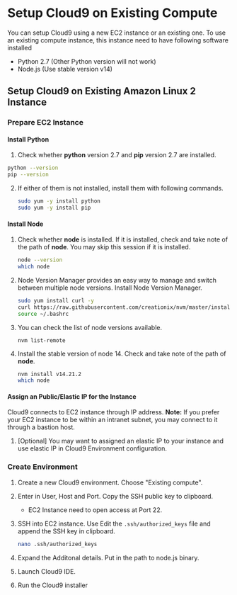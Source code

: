 # Setup Cloud9 on Existing Compute



You can setup Cloud9 using a new EC2 instance or an existing one. To use an existing compute instance, this instance need to have following software installed

* Python 2.7  (Other Python version will not work)
* Node.js (Use stable version v14)



## Setup Cloud9 on Existing Amazon Linux 2 Instance



### Prepare EC2 Instance

#### Install Python

1. Check whether **python** version 2.7 and **pip** version 2.7 are installed.

```bash
python --version
pip --version
```

2. If either of them is not installed, install them with following commands.

   ```bash
   sudo yum -y install python
   sudo yum -y install pip
   ```



#### Install Node

1. Check whether **node** is installed. If it is installed, check and take note of the path of **node**. You may skip this session if it is installed.

   ```bash
   node --version
   which node
   ```

2. Node Version Manager provides an easy way to manage and switch between multiple node versions. Install Node Version Manager.

   ```bash
   sudo yum install curl -y 
   curl https://raw.githubusercontent.com/creationix/nvm/master/install.sh | bash   
   source ~/.bashrc
   ```

3. You can check the list of node versions available.

   ```
   nvm list-remote
   ```

4. Install the stable version of node 14. Check and take note of the path of **node**.

   ```bash
   nvm install v14.21.2
   which node
   ```



#### Assign an Public/Elastic IP for the Instance

Cloud9 connects to EC2 instance through IP address. **Note:** If you prefer your EC2 instance to be within an intranet subnet, you may connect to it through a bastion host.

1. [Optional] You may want to assigned an elastic IP to your instance and use elastic IP in Cloud9 Environment configuration.



### Create Environment

1. Create a new Cloud9 environment. Choose "Existing compute".

2. Enter in User, Host and Port. Copy the SSH public key to clipboard. 

   * EC2 Instance need to open access at Port 22.

3. SSH into EC2 instance. Use Edit the `.ssh/authorized_keys` file and append the SSH key in clipboard.

   ```bash
   nano .ssh/authorized_keys
   ```

4. Expand the Additonal details. Put in the path to node.js binary.

5. Launch Cloud9 IDE.

6. Run the Cloud9 installer




